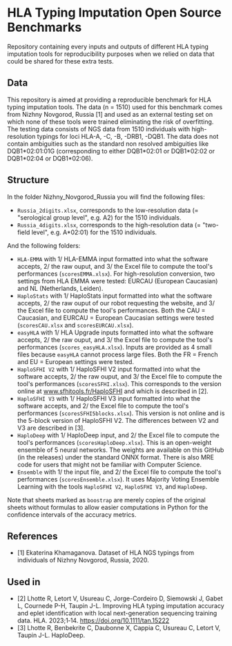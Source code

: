 # HLA Typing Imputation Open Source Benchmarks
Repository containing every inputs and outputs of different HLA typing imputation tools for 
reproducibility purposes when we relied on data that could be shared for these extra tests.

## Data
This repository is aimed at providing a reproducible benchmark for HLA typing imputation tools. The data (n = 1510)
used for this benchmark comes from Nizhny Novgorod, Russia [1] and used as an external testing set on which
none of these tools were trained eliminating the risk of overfitting. The testing data consists of NGS
data from 1510 individuals with high-resolution typings for loci HLA-A, -C, -B, -DRB1, -DQB1. The data does not contain
ambiguities such as the standard non resolved ambiguities like DQB1\*02:01:01G (corresponding to either DQB1\*02:01 or 
DQB1\*02:02 or DQB1\*02:04 or DQB1\*02:06). 

## Structure
In the folder Nizhny_Novgorod_Russia you will find the following files:

- `Russia_2digits.xlsx`, corresponds to the low-resolution data (= "serological group level", e.g. A2) for the 1510 individuals.
- `Russia_4digits.xlsx`, corresponds to the high-resolution data (= "two-field level", e.g. A*02:01) for the 1510 individuals.


And the following folders:

- `HLA-EMMA` with 1/ HLA-EMMA input formatted into what the software accepts, 2/ the raw ouput, and 3/ the Excel file to
compute the tool's performances (`scoresEMMA.xlsx`). For high-resolution conversion, two settings from HLA EMMA were 
tested: EURCAU (European Caucasian) and NL (Netherlands, Leiden).
- `HaploStats` with 1/ HaploStats input formatted into what the software accepts, 2/ the raw ouput of our robot requesting
the website, and 3/ the Excel file to compute the tool's performances. Both the CAU = Caucasian, and EURCAU = European 
Caucasian settings were tested (`scoresCAU.xlsx` and `scoresEURCAU.xlsx`).
- `easyHLA` with 1/ HLA Upgrade inputs formatted into what the software accepts, 2/ the raw ouput, and 3/ the Excel file to
compute the tool's performances (`scores_easyHLA.xlsx`). Inputs are provided as 4 small files because `easyHLA` cannot
process large files. Both the FR = French and EU = European settings were tested.
- `HaploSFHI V2` with 1/ HaploSFHI V2 input formatted into what the software accepts, 2/ the raw ouput, and 3/ the Excel file to
compute the tool's performances (`scoresSFHI.xlsx`). This corresponds to the version online at www.sfhitools.fr/HaploSFHI
and which is described in [2].
- `HaploSFHI V3` with 1/ HaploSFHI V3 input formatted into what the software accepts, and 2/ the Excel file to compute 
the tool's performances (`scoresSFHI5blocks.xlsx`). This version is not online and is the 5-block version of HaploSFHI 
V2. The differences between V2 and V3 are described in [3].
- `HaploDeep` with 1/ HaploDeep input, and 2/ the Excel file to compute the tool's performances 
(`scoresHaploDeep.xlsx`). This is an open-weight ensemble of 5 neural networks. The weights are available on this 
GitHub (in the releases) under the standard ONNX format. There is also MRE code for users that might not be familiar 
with Computer Science.
- `Ensemble` with 1/ the input file, and 2/ the Excel file to compute the tool's performances (`scoresEnsemble.xlsx`).
It uses Majority Voting Ensemble Learning with the tools `HaploSFHI V2`, `HaploSFHI V3`, and `HaploDeep`.

Note that sheets marked as `boostrap` are merely copies of the original sheets without formulas to allow easier 
computations in Python for the confidence intervals of the accuracy metrics.

## References
- [1] Ekaterina Khamaganova. Dataset of HLA NGS typings from individuals of Nizhny Novgorod, Russia, 2020.

## Used in
- [2] Lhotte R, Letort V, Usureau C, Jorge-Cordeiro D, Siemowski J, Gabet L, Cournede P-H, Taupin J-L. Improving HLA typing imputation accuracy and eplet identification with local next-generation sequencing training data. HLA. 2023;1‐14. https://doi.org/10.1111/tan.15222
- [3] Lhotte R, Benbekrite C, Daubonne X, Cappia C, Usureau C, Letort V, Taupin J-L. HaploDeep.
